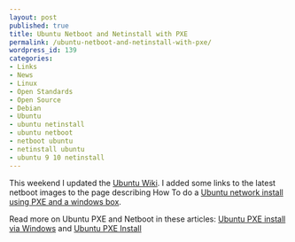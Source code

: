```yaml
---
layout: post
published: true
title: Ubuntu Netboot and Netinstall with PXE
permalink: /ubuntu-netboot-and-netinstall-with-pxe/
wordpress_id: 139
categories:
- Links
- News
- Linux
- Open Standards
- Open Source
- Debian
- Ubuntu
- ubuntu netinstall
- ubuntu netboot
- netboot ubuntu
- netinstall ubuntu
- ubuntu 9 10 netinstall
---
```



This weekend I updated the <a href="https://wiki.ubuntu.com/">Ubuntu Wiki</a>. I added some links to the latest netboot images to the page describing How To do a <a href="https://wiki.ubuntu.com/Installation/WindowsServerNetboot">Ubuntu network install using PXE and a windows box</a>.

Read more on Ubuntu PXE and Netboot in these articles: <a href="http://hugi.to/blog/archive/2006/12/23/ubuntu-pxe-install-via-windows">Ubuntu PXE install via Windows</a> and <a href="https://wiki.koeln.ccc.de/index.php/Ubuntu_PXE_Install">Ubuntu PXE Install</a>
